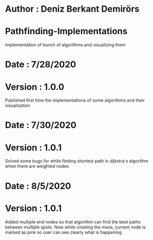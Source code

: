 # Author : Deniz Berkant Demirörs

# Pathfinding-Implementations
Implementation of bunch of algorithms and visualizing them

# Date : 7/28/2020
# Version : 1.0.0
Published first time the implementations of some algorithms and their visualization

# Date : 7/30/2020
# Version : 1.0.1
Solved some bugs for while finding shortest path in dijkstra's algorithm when there are weighted nodes

# Date : 8/5/2020
# Version : 1.0.1
Added multiple end nodes so that algorithm can find the best paths between multiple spots.
Now while creating the maze, current node is marked as pink so user can see clearly what is happening
